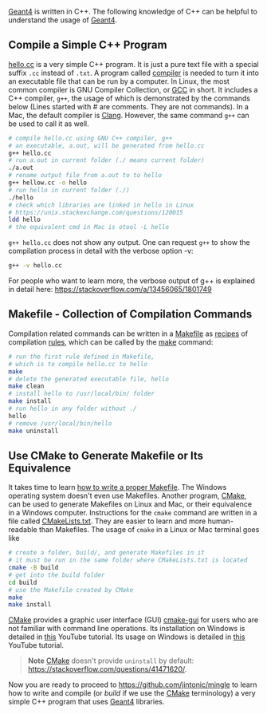[Geant4][] is written in C++. The following knowledge of C++ can be helpful to understand the usage of [Geant4][].

## Compile a Simple C++ Program

[hello.cc][] is a very simple C++ program. It is just a pure text file with a special suffix `.cc` instead of `.txt`. A program called [compiler][] is needed to turn it into an executable file that can be run by a computer. In Linux, the most common compiler is GNU Compiler Collection, or [GCC][] in short. It includes a C++ compiler, `g++`, the usage of which is demonstrated by the commands below (Lines started with # are comments. They are not commands). In a Mac, the default compiler is [Clang][]. However, the same command `g++` can be used to call it as well.

```sh
# compile hello.cc using GNU C++ compiler, g++
# an executable, a.out, will be generated from hello.cc
g++ hello.cc
# run a.out in current folder (./ means current folder)
./a.out
# rename output file from a.out to to hello
g++ hellow.cc -o hello
# run hello in current folder (./)
./hello
# check which libraries are linked in hello in Linux
# https://unix.stackexchange.com/questions/120015
ldd hello
# the equivalent cmd in Mac is otool -L hello
```

`g++ hello.cc` does not show any output. One can request `g++` to show the compilation process in detail with the verbose option -v:

```sh
g++ -v hello.cc
```

For people who want to learn more, the verbose output of g++ is explained in detail here: <https://stackoverflow.com/a/13456065/1801749>

## Makefile - Collection of Compilation Commands

Compilation related commands can be written in a [Makefile][] as [recipes][] of compilation [rules][], which can be called by the [make][] command:

```sh
# run the first rule defined in Makefile,
# which is to compile hello.cc to hello
make
# delete the generated executable file, hello
make clean
# install hello to /usr/local/bin/ folder
make install
# run hello in any folder without ./
hello
# remove /usr/local/bin/hello
make uninstall
```

## Use CMake to Generate Makefile or Its Equivalence

It takes time to learn [how to write a proper Makefile]. The Windows operating system doesn't even use Makefiles. Another program, [CMake][], can be used to generate Makefiles on Linux and Mac, or their equivalence in a Windows computer. Instructions for the `cmake` command are written in a file called [CMakeLists.txt][]. They are easier to learn and more human-readable than Makefiles. The usage of `cmake` in a Linux or Mac terminal goes like

```sh
# create a folder, build/, and generate Makefiles in it
# it must be run in the same folder where CMakeLists.txt is located
cmake -B build
# get into the build folder
cd build
# use the Makefile created by CMake
make
make install
```

[CMake][] provides a graphic user interface (GUI) [cmake-gui][] for users who are not familiar with command line operations. Its installation on Windows is detailed in [this](https://youtu.be/Lfk-oSSOJ34) YouTube tutorial. Its usage on Windows is detailed in [this](https://youtu.be/GykiM1lPON4&t=117s) YouTube tutorial.

> **Note**
> [CMake][] doesn't provide `uninstall` by default: <https://stackoverflow.com/questions/41471620/>.

Now you are ready to proceed to <https://github.com/jintonic/mingle> to learn how to write and compile (or *build* if we use the [CMake][] terminology) a very simple C++ program that uses [Geant4][] libraries.

[Geant4]: https://physino.xyz/geant4
[hello.cc]: https://github.com/jintonic/geant4/blob/main/cpp/hello.cc
[recipes]: https://www.gnu.org/software/make/manual/html_node/Recipes.html
[rules]: https://www.gnu.org/software/make/manual/html_node/Rules.html
[compiler]: https://en.wikipedia.org/wiki/Compiler
[GCC]: https://gcc.gnu.org
[Clang]: https://clang.llvm.org
[Makefile]: https://github.com/jintonic/geant4/blob/main/cpp/Makefile
[how to write a proper Makefile]: https://opensource.com/article/18/8/what-how-makefile
[make]: https://www.gnu.org/software/make/manual/make.html
[CMake]: https://cmake.org
[CMakeLists.txt]: https://github.com/jintonic/geant4/blob/main/cpp/CMakeLists.txt
[cmake-gui]: https://cmake.org/cmake/help/latest/manual/cmake-gui.1.html

